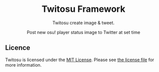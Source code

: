 <div align="center">
<h1>Twitosu Framework</h1>
<p>Twitosu create image & tweet.</p>
<p>Post new osu! player status image to Twitter at set time</p>
</div>

## Licence

Twitosu is licensed under the [MIT License](https://opensource.org/licenses/MIT). Please see [the license file](LICENSE) for more information.
